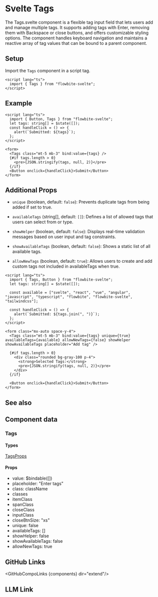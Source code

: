 # Svelte Tags


The Tags.svelte component is a flexible tag input field that lets users add and manage multiple tags. It supports adding tags with Enter, removing them with Backspace or close buttons, and offers customizable styling options. The component handles keyboard navigation and maintains a reactive array of tag values that can be bound to a parent component.

## Setup

Import the `Tags` component in a script tag.

```svelte
<script lang="ts">
  import { Tags } from "flowbite-svelte";
</script>
```

## Example

```svelte
<script lang="ts">
  import { Button, Tags } from "flowbite-svelte";
  let tags: string[] = $state([]);
  const handleClick = () => {
    alert(`Submitted: ${tags}`);
  };
</script>

<form>
  <Tags class="mt-5 mb-3" bind:value={tags} />
  {#if tags.length > 0}
    <pre>{JSON.stringify(tags, null, 2)}</pre>
  {/if}
  <Button onclick={handleClick}>Submit</Button>
</form>
```

## Additional Props

- `unique` (boolean, default: `false`): Prevents duplicate tags from being added if set to true.

- `availableTags` (string[], default: `[]`): Defines a list of allowed tags that users can select from or type.

- `showHelper` (boolean, default: `false`): Displays real-time validation messages based on user input and tag constraints.

- `showAvailableTags` (boolean, default: `false`): Shows a static list of all available tags.

- `allowNewTags` (boolean, default: `true`): Allows users to create and add custom tags not included in availableTags when true.

```svelte
<script lang="ts">
  import { Tags, Button } from "flowbite-svelte";
  let tags: string[] = $state([]);

  const available = ["svelte", "react", "vue", "angular", "javascript", "typescript", "flowbite", "flowbite-svelte", "tailwindcss"];

  const handleClick = () => {
    alert(`Submitted: ${tags.join(", ")}`);
  };
</script>

<form class="mx-auto space-y-4">
  <Tags class="mt-5 mb-3" bind:value={tags} unique={true} availableTags={available} allowNewTags={false} showHelper showAvailableTags placeholder="Add tag" />

  {#if tags.length > 0}
    <div class="rounded bg-gray-100 p-4">
      <strong>Selected Tags:</strong>
      <pre>{JSON.stringify(tags, null, 2)}</pre>
    </div>
  {/if}

  <Button onclick={handleClick}>Submit</Button>
</form>
```

## See also

<Seealso links={relatedLinks} />

## Component data

### Tags

#### Types

[TagsProps](https://github.com/themesberg/flowbite-svelte/blob/main/src/lib/types.ts#L890)

#### Props

- value: $bindable([])
- placeholder: "Enter tags"
- class: className
- classes
- itemClass
- spanClass
- closeClass
- inputClass
- closeBtnSize: "xs"
- unique: false
- availableTags: []
- showHelper: false
- showAvailableTags: false
- allowNewTags: true


## GitHub Links

<GitHubCompoLinks {components} dir="extend"/>

## LLM Link

<LlmLink />